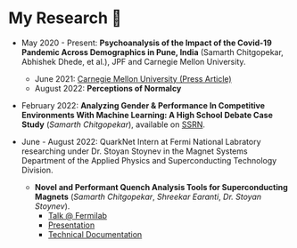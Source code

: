 # My Research 🧪

- May 2020 - Present: **Psychoanalysis of the Impact of the Covid-19 Pandemic Across Demographics in Pune, India** (Samarth Chitgopekar, Abhishek Dhede, et al.), JPF and Carnegie Mellon University.
    - June 2021: [Carnegie Mellon University (Press Article)](https://www.cmu.edu/news/stories/archives/2021/june/tartans-aid-india.html)
    - August 2022: **Perceptions of Normalcy**

- February 2022: **Analyzing Gender & Performance In Competitive Environments With Machine Learning: A High School Debate Case Study** (*Samarth Chitgopekar*), available on [SSRN](https://papers.ssrn.com/sol3/papers.cfm?abstract_id=4043155).

- June - August 2022: QuarkNet Intern at Fermi National Labratory researching under Dr. Stoyan Stoynev in the Magnet Systems Department of the Applied Physics and Superconducting Technology Division.
    - **Novel and Performant Quench Analysis Tools for Superconducting Magnets** (*Samarth Chitgopekar*, *Shreekar Earanti*, *Dr. Stoyan Stoynev*).
        - [Talk @ Fermilab](https://firebasestorage.googleapis.com/v0/b/fs-smrth-de.appspot.com/o/Research%2FQuarkNet%2FTalk.mp4?alt=media&token=e8baca66-2fd9-4cd6-a2a7-34b34c53621c)
        - [Presentation](https://firebasestorage.googleapis.com/v0/b/fs-smrth-de.appspot.com/o/Research%2FQuarkNet%2FPresentation.pdf?alt=media&token=494f5465-8939-4b45-ae48-3cd8678899aa)
        - [Technical Documentation](https://firebasestorage.googleapis.com/v0/b/fs-smrth-de.appspot.com/o/Research%2FQuarkNet%2FDocumentation.pdf?alt=media&token=c2e37e78-08fa-4b24-87a0-04d09ec46051)
